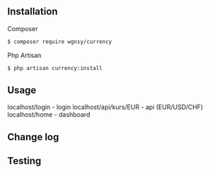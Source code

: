 


## Installation

Composer

``` bash
$ composer require wgnsy/currency
```

Php Artisan

``` bash
$ php artisan currency:install
```



## Usage

localhost/login - login
localhost/api/kurs/EUR - api
(EUR/USD/CHF)
localhost/home - dashboard


## Change log



## Testing


